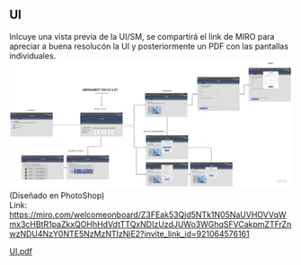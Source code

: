 ## UI
Inlcuye una vista previa de la UI/SM, se compartirá el link de MIRO para apreciar a buena resolucón la UI y posteriormente un PDF con las pantallas individuales.
![UI](https://github.com/DiegoSanchezC/FrontEnd/blob/main/IntrO/images/UI_SM.jpg)  
(Diseñado en PhotoShop)  
Link:  
https://miro.com/welcomeonboard/Z3FEak53Qjd5NTk1N05NaUVHOVVqWmx3cHBtR1paZkxQOHhHdVdtTTQxNDIzUzdJUWo3WGhqSFVCakpmZTFrZnwzNDU4NzY0NTE5NzMzNTIzNjE2?invite_link_id=921064576161  

[UI.pdf](https://github.com/DiegoSanchezC/FrontEnd/files/8142737/UI.pdf)
